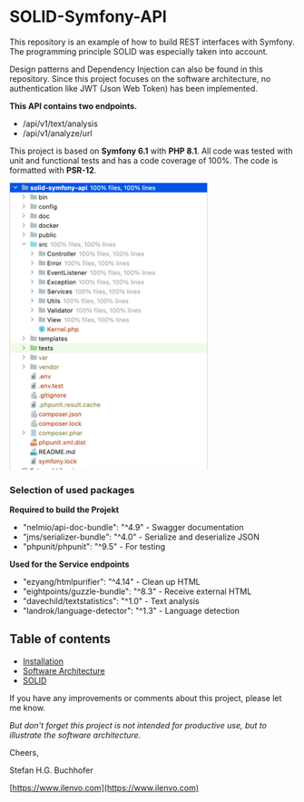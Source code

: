 # SOLID-Symfony-API

This repository is an example of how to build REST interfaces with Symfony.
The programming principle SOLID was especially taken into account. 

Design patterns and Dependency Injection can also be found in this repository. 
Since this project focuses on the software architecture, no authentication like JWT (Json Web Token) 
has been implemented.

__This API contains two endpoints.__

- /api/v1/text/analysis
- /api/v1/analyze/url

This project is based on __Symfony 6.1__ with __PHP 8.1__. All code was tested with unit and functional tests 
and has a code coverage of 100%. The code is formatted with __PSR-12__.

<img src="doc/img/code-coverage.jpg" width="350px">

### Selection of used packages

__Required to build the Projekt__

- "nelmio/api-doc-bundle": "^4.9" - Swagger documentation
- "jms/serializer-bundle": "^4.0" - Serialize and deserialize JSON
- "phpunit/phpunit": "^9.5" - For testing

__Used for the Service endpoints__

- "ezyang/htmlpurifier": "^4.14" - Clean up HTML
- "eightpoints/guzzle-bundle": "^8.3" - Receive external HTML
- "davechild/textstatistics": "^1.0" - Text analysis
- "landrok/language-detector": "^1.3" - Language detection

## Table of contents

- [Installation](doc/Installation.md)
- [Software Architecture](doc/SoftwareArchitecture.md)
- [SOLID](doc/SOLID.md)

If you have any improvements or comments about this project, please let me know.

_But don't forget this project is not intended for productive use, but to illustrate the software architecture._

Cheers,

Stefan H.G. Buchhofer

[https://www.ilenvo.com](https://www.ilenvo.com)
